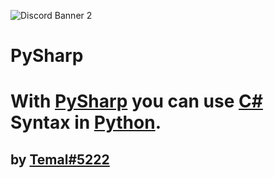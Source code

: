 ![Discord Banner 2](https://discordapp.com/api/guilds/905565458500034621/widget.png?style=banner2)
# PySharp
<h1>With <a href="https://github.com/temal32/PySharp">PySharp</a> you can use <a target=”_blank” href="https://docs.microsoft.com/en-us/dotnet/csharp/tour-of-csharp/">C#</a> Syntax in <a target=”_blank” href="https://python.org">Python</a>.</h1>
<h2>by <a href="https://temal.cf">Temal#5222</a></h2>

